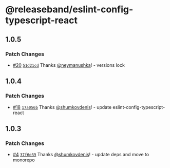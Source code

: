 # @releaseband/eslint-config-typescript-react

## 1.0.5

### Patch Changes

- [#20](https://github.com/releaseband/nodejs-tools/pull/20) [`51d21cd`](https://github.com/releaseband/nodejs-tools/commit/51d21cdf74e55804d7bc690fc271fa0abee41b49) Thanks [@neymanushka](https://github.com/neymanushka)! - versions lock

## 1.0.4

### Patch Changes

- [#18](https://github.com/releaseband/nodejs-tools/pull/18) [`17a056b`](https://github.com/releaseband/nodejs-tools/commit/17a056b0154d92316de478593718e2cefe1856a5) Thanks [@shumkovdenis](https://github.com/shumkovdenis)! - update eslint-config-typescript-react

## 1.0.3

### Patch Changes

- [#4](https://github.com/releaseband/nodejs-tools/pull/4) [`37f6e39`](https://github.com/releaseband/nodejs-tools/commit/37f6e39199658e330aec92cd9b61839bfbd4bb15) Thanks [@shumkovdenis](https://github.com/shumkovdenis)! - update deps and move to monorepo
